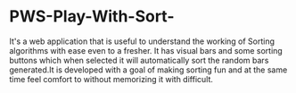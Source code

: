 # PWS-Play-With-Sort-
It's a web application that is useful to understand the working of Sorting algorithms with ease even to a fresher. It has visual bars and some sorting buttons which when selected it will automatically sort the random bars generated.It is developed with a goal of making sorting fun and at the same time feel comfort to without memorizing it with difficult.
